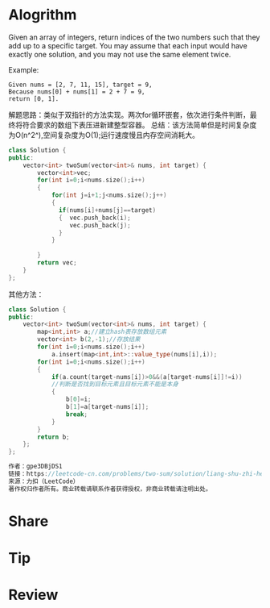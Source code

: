 # Alogrithm
Given an array of integers, return indices of the two numbers such that they add up to a specific target.
You may assume that each input would have exactly one solution, and you may not use the same element twice.

Example:
```
Given nums = [2, 7, 11, 15], target = 9,
Because nums[0] + nums[1] = 2 + 7 = 9,
return [0, 1].
```
解题思路：类似于双指针的方法实现。两次for循环嵌套，依次进行条件判断，最终将符合要求的数组下表压进新建整型容器。
总结：该方法简单但是时间复杂度为O(n^2^),空间复杂度为O(1);运行速度慢且内存空间消耗大。
```c++
class Solution {
public:
    vector<int> twoSum(vector<int>& nums, int target) {
        vector<int>vec;
        for(int i=0;i<nums.size();i++)
        {
            for(int j=i+1;j<nums.size();j++)
            {
              if(nums[i]+nums[j]==target)
              {  vec.push_back(i);
                 vec.push_back(j);
              }
            }
            
        }
        return vec;
    }
};
```
其他方法：
```c++
class Solution {
public:
    vector<int> twoSum(vector<int>& nums, int target) {
        map<int,int> a;//建立hash表存放数组元素
        vector<int> b(2,-1);//存放结果
        for(int i=0;i<nums.size();i++)
            a.insert(map<int,int>::value_type(nums[i],i));
        for(int i=0;i<nums.size();i++)
        {
            if(a.count(target-nums[i])>0&&(a[target-nums[i]]!=i))
            //判断是否找到目标元素且目标元素不能是本身
            {
                b[0]=i;
                b[1]=a[target-nums[i]];
                break;
            }
        }
        return b;
    };
};

作者：gpe3DBjDS1
链接：https://leetcode-cn.com/problems/two-sum/solution/liang-shu-zhi-he-by-gpe3dbjds1/
来源：力扣（LeetCode）
著作权归作者所有。商业转载请联系作者获得授权，非商业转载请注明出处。
```


# Share
# Tip
# Review
